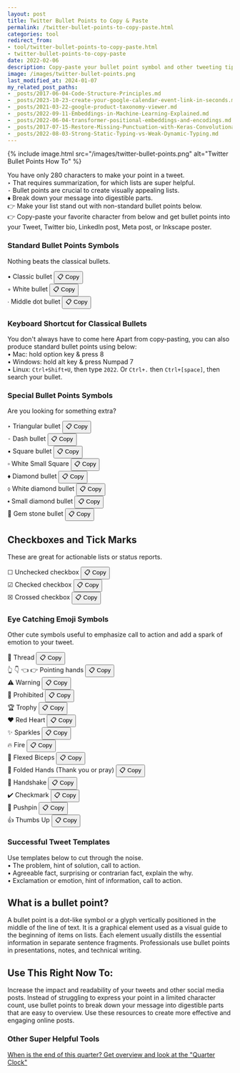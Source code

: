 ```yaml
---
layout: post
title: Twitter Bullet Points to Copy & Paste
permalink: /twitter-bullet-points-to-copy-paste.html
categories: tool
redirect_from:
- tool/twitter-bullet-points-to-copy-paste.html
- twitter-bullet-points-to-copy-paste
date: 2022-02-06
description: Copy-paste your bullet point symbol and other tweeting tips and emojis. Usable also for LinkedIn, Meta, Inkscape ...
image: /images/twitter-bullet-points.png
last_modified_at: 2024-01-07
my_related_post_paths:
- _posts/2017-06-04-Code-Structure-Principles.md
- _posts/2023-10-23-create-your-google-calendar-event-link-in-seconds.md
- _posts/2021-03-22-google-product-taxonomy-viewer.md
- _posts/2022-09-11-Embeddings-in-Machine-Learning-Explained.md
- _posts/2022-06-04-transformer-positional-embeddings-and-encodings.md
- _posts/2017-07-15-Restore-Missing-Punctuation-with-Keras-Convolutional-Text-Punctuator.md
- _posts/2022-08-03-Strong-Static-Typing-vs-Weak-Dynamic-Typing.md
---
```


{% include image.html src="/images/twitter-bullet-points.png" alt="Twitter Bullet Points How To" %}

You have only 280 characters to make your point in a tweet.<br/>
‣ That requires summarization, for which lists are super helpful. <br/>
⁃ Bullet points are crucial to create visually appealing lists.<br/>
♦ Break down your message into digestible parts.<br/>
👉 Make your list stand out with non-standard bullet points below.<br/>
👉 Copy-paste your favorite character from below and get bullet points into your Tweet, Twitter bio, LinkedIn post, Meta post, or Inkscape poster.


### Standard Bullet Points Symbols
Nothing beats the classical bullets.

• Classic bullet <button class="btn btn-outline-secondary btn-sm" type="button" onclick="copyToClipboard('•')">📋 Copy</button><br/>
◦ White bullet <button class="btn btn-outline-secondary btn-sm" type="button" onclick="copyToClipboard('◦')">📋 Copy</button><br/>
∙ Middle dot bullet <button class="btn btn-outline-secondary btn-sm" type="button" onclick="copyToClipboard('∙')">📋 Copy</button><br/>


### Keyboard Shortcut for Classical Bullets
You don't always have to come here
Apart from copy-pasting, you can also produce standard bullet points using below:<br/>
• Mac: hold option key & press 8<br/>
• Windows: hold alt key & press Numpad 7<br/>
• Linux: `Ctrl+Shift+U`, then type `2022`. Or `Ctrl+.` then `Ctrl+[space]`, then search your bullet.<br/>


### Special Bullet Points Symbols
Are you looking for something extra?

‣ Triangular bullet <button class="btn btn-outline-secondary btn-sm" type="button" onclick="copyToClipboard('‣')">📋 Copy</button><br/>
⁃ Dash bullet <button class="btn btn-outline-secondary btn-sm" type="button" onclick="copyToClipboard('⁃')">📋 Copy</button><br/>
▪ Square bullet <button class="btn btn-outline-secondary btn-sm" type="button" onclick="copyToClipboard('▪')">📋 Copy</button><br/>
▫ White Small Square <button class="btn btn-outline-secondary btn-sm" type="button" onclick="copyToClipboard('▫')">📋 Copy</button><br/>
♦ Diamond bullet <button class="btn btn-outline-secondary btn-sm" type="button" onclick="copyToClipboard('♦')">📋 Copy</button><br/>
⬨ White diamond bullet <button class="btn btn-outline-secondary btn-sm" type="button" onclick="copyToClipboard('⬨')">📋 Copy</button><br/>
⬩ Small diamond bullet <button class="btn btn-outline-secondary btn-sm" type="button" onclick="copyToClipboard('⬩')">📋 Copy</button><br/>
💎 Gem stone bullet <button class="btn btn-outline-secondary btn-sm" type="button" onclick="copyToClipboard('💎')">📋 Copy</button><br/>


## Checkboxes and Tick Marks
These are great for actionable lists or status reports.

☐ Unchecked checkbox <button class="btn btn-outline-secondary btn-sm" type="button" onclick="copyToClipboard('☐')">📋 Copy</button><br/>
☑ Checked checkbox <button class="btn btn-outline-secondary btn-sm" type="button" onclick="copyToClipboard('☑')">📋 Copy</button><br/>
☒ Crossed checkbox <button class="btn btn-outline-secondary btn-sm" type="button" onclick="copyToClipboard('☒')">📋 Copy</button><br/>

### Eye Catching Emoji Symbols
Other cute symbols useful to emphasize call to action and add a spark of emotion to your tweet.

🧵 Thread <button class="btn btn-outline-secondary btn-sm" type="button" onclick="copyToClipboard('🧵')">📋 Copy</button><br/>
👆 👇 👈 👉 Pointing hands <button class="btn btn-outline-secondary btn-sm" type="button" onclick="copyToClipboard('👆 👇 👈 👉')">📋 Copy</button><br/>
⚠️ Warning <button class="btn btn-outline-secondary btn-sm" type="button" onclick="copyToClipboard('⚠️')">📋 Copy</button><br/>
🚫 Prohibited <button class="btn btn-outline-secondary btn-sm" type="button" onclick="copyToClipboard('🚫')">📋 Copy</button><br/>
🏆 Trophy <button class="btn btn-outline-secondary btn-sm" type="button" onclick="copyToClipboard('🏆')">📋 Copy</button><br/>
❤️ Red Heart <button class="btn btn-outline-secondary btn-sm" type="button" onclick="copyToClipboard('❤️')">📋 Copy</button><br/>
✨ Sparkles <button class="btn btn-outline-secondary btn-sm" type="button" onclick="copyToClipboard('✨')">📋 Copy</button><br/>
🔥 Fire <button class="btn btn-outline-secondary btn-sm" type="button" onclick="copyToClipboard('🔥')">📋 Copy</button><br/>
💪 Flexed Biceps <button class="btn btn-outline-secondary btn-sm" type="button" onclick="copyToClipboard('💪')">📋 Copy</button><br/>
🙏 Folded Hands (Thank you or pray) <button class="btn btn-outline-secondary btn-sm" type="button" onclick="copyToClipboard('🙏')">📋 Copy</button><br/>
🤝 Handshake <button class="btn btn-outline-secondary btn-sm" type="button" onclick="copyToClipboard('🤝')">📋 Copy</button><br/>
✔️ Checkmark <button class="btn btn-outline-secondary btn-sm" type="button" onclick="copyToClipboard('✔️')">📋 Copy</button><br/>
📌 Pushpin <button class="btn btn-outline-secondary btn-sm" type="button" onclick="copyToClipboard('📌')">📋 Copy</button><br/>
👍 Thumbs Up <button class="btn btn-outline-secondary btn-sm" type="button" onclick="copyToClipboard('👍')">📋 Copy</button><br/>


### Successful Tweet Templates
Use templates below to cut through the noise.<br/>
• The problem, hint of solution, call to action.<br/>
• Agreeable fact, surprising or contrarian fact, explain the why.<br/>
• Exclamation or emotion, hint of information, call to action.<br/>

## What is a bullet point?

A bullet point is a dot-like symbol or a glyph vertically positioned in the middle of the line of text.
It is a graphical element used as a visual guide to the beginning of items on lists.
Each element usually distills the essential information in separate sentence fragments.
Professionals use bullet points in presentations, notes, and technical writing.


## Use This Right Now To:

Increase the impact and readability of your tweets and other social media posts. Instead of struggling to express your point in a limited character count, use bullet points to break down your message into digestible parts that are easy to overview. Use these resources to create more effective and engaging online posts.


### Other Super Helpful Tools
[When is the end of this quarter? Get overview and look at the "Quarter Clock"](/when-is-the-end-of-current-quarter.html)




<script>
async function copyToClipboard(text) {
    try {
        await navigator.clipboard.writeText(text);
        console.log('Text copied to clipboard');
    } catch (err) {
        console.log('Error in copying text: ', err);
    }
}
</script>
